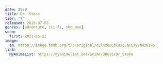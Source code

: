 ```yaml
---
date: 2020
title: Dr. Stone
tier: "?"
released: 2019-07-05
genres: [adventure, sci-fi, shounen]
seen:
  first: 2021-05-23
image:
  en: https://image.tmdb.org/t/p/original/dLlnzbDCblBXcJqFLXyvN43NIwp.jpg
link:
  MyAnimeList: https://myanimelist.net/anime/38691/Dr_Stone
---
```

